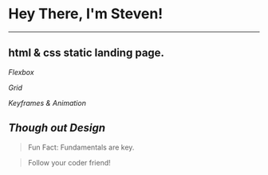 # Hey There, I'm Steven!
---
## html & css static landing page.

*Flexbox*

*Grid*

*Keyframes & Animation*

*Though out Design*
---
> Fun Fact: Fundamentals are key.

> Follow your coder friend!